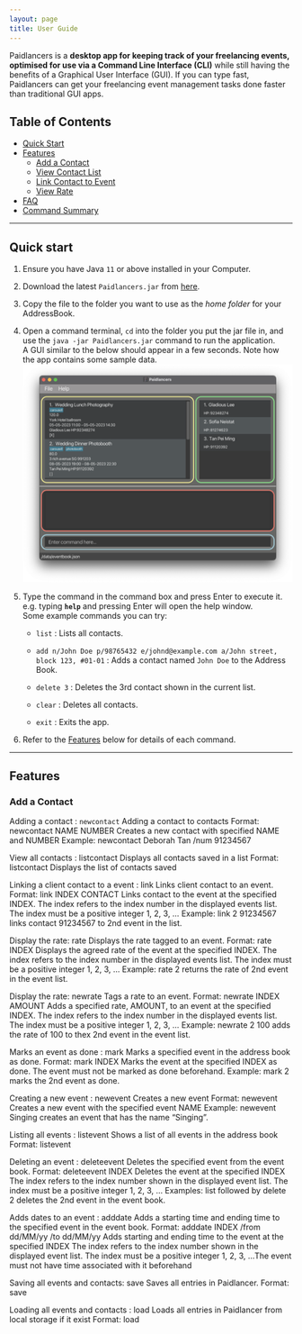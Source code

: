 ```yaml
---
layout: page
title: User Guide
---
```


Paidlancers is a **desktop app for keeping track of your freelancing events, optimised for use via a Command Line Interface (CLI)** while still having the benefits of a Graphical User Interface (GUI). If you can type fast, Paidlancers can get your freelancing event management tasks done faster than traditional GUI apps.

## Table of Contents
- [Quick Start](#quick-start)
- [Features](#features)
  * [Add a Contact](#add-a-contact)
  * [View Contact List](#view-contact-list)
  * [Link Contact to Event](#link-contact-event)
  * [View Rate](#view-rate)
- [FAQ](#faq)
- [Command Summary](#command-summary)

--------------------------------------------------------------------------------------------------------------------

## Quick start

1. Ensure you have Java `11` or above installed in your Computer.

1. Download the latest `Paidlancers.jar` from [here](https://github.com/se-edu/addressbook-level3/releases).

1. Copy the file to the folder you want to use as the _home folder_ for your AddressBook.

1. Open a command terminal, `cd` into the folder you put the jar file in, and use the `java -jar Paidlancers.jar` command to run the application.<br>
   A GUI similar to the below should appear in a few seconds. Note how the app contains some sample data.<br>
   ![Ui](images/Ui.png)

1. Type the command in the command box and press Enter to execute it. e.g. typing **`help`** and pressing Enter will open the help window.<br>
   Some example commands you can try:

   * `list` : Lists all contacts.

   * `add n/John Doe p/98765432 e/johnd@example.com a/John street, block 123, #01-01` : Adds a contact named `John Doe` to the Address Book.

   * `delete 3` : Deletes the 3rd contact shown in the current list.

   * `clear` : Deletes all contacts.

   * `exit` : Exits the app.

1. Refer to the [Features](#features) below for details of each command.

--------------------------------------------------------------------------------------------------------------------

## Features

### Add a Contact
Adding a contact : `newcontact`
Adding a contact to contacts
Format: newcontact NAME NUMBER
Creates a new contact with specified NAME and NUMBER
Example:
newcontact Deborah Tan /num 91234567


View all contacts : listcontact
Displays all contacts saved in a list
Format: listcontact
Displays the list of contacts saved


Linking a client contact  to a event : link
Links client contact to an event.
Format: link INDEX CONTACT
Links contact to the event at the specified INDEX.
The index refers to the index number in the displayed events list.
The index must be a positive integer 1, 2, 3, …​
Example:
link 2 91234567 links contact 91234567 to 2nd event in the list.


Display the rate: rate
Displays the rate tagged to an event.
Format: rate INDEX
Displays the agreed rate of the event at the specified INDEX.
The index refers to the index number in the displayed events list.
The index must be a positive integer 1, 2, 3, …​
Example: 
rate 2 returns the rate of 2nd event in the event list.


Display the rate: newrate
Tags a rate to an event.
Format: newrate INDEX AMOUNT
Adds a specified rate, AMOUNT, to an event at the specified INDEX.
The index refers to the index number in the displayed events list.
The index must be a positive integer 1, 2, 3, …​
Example: 
newrate 2 100 adds the rate of 100 to thex 2nd event in the event list.


Marks an event as done : mark
Marks a specified event in the address book as done.
Format: mark INDEX
Marks the event at the specified INDEX as done.
The event must not be marked as done beforehand.
Example: 
mark 2 marks the 2nd event as done.

Creating a new event : newevent
Creates a new event
Format: newevent
Creates a new event with the specified event NAME
Example: 
newevent Singing creates an event that has the name “Singing”.


Listing all events : listevent
Shows a list of all events in the address book
Format: listevent


Deleting an event : deleteevent
Deletes the specified event from the event book.
Format: deleteevent INDEX
Deletes the event at the specified INDEX
The index refers to the index number shown in the displayed event list.
The index must be a positive integer 1, 2, 3, …​
Examples:
list followed by delete 2 deletes the 2nd event in the event book.


Adds dates to an event : adddate
Adds a starting time and ending time to the specified event in the event book.
Format: adddate INDEX /from dd/MM/yy /to dd/MM/yy
Adds starting and ending time to the event at the specified INDEX
The index refers to the index number shown in the displayed event list.
The index must be a positive integer 1, 2, 3, …​
The event must not have time associated with it beforehand


Saving all events and contacts: save
Saves all entries in Paidlancer.
Format: save


Loading all events and contacts : load
Loads all entries in Paidlancer from local storage if it exist
Format: load
